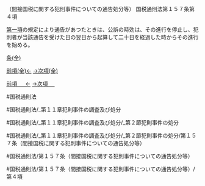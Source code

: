 （間接国税に関する犯則事件についての通告処分等）
国税通則法第１５７条第４項

[第一項](国税通則法＿＿＿＿＿第１５７条第１項)の規定により通告があつたときは、公訴の時効は、その進行を停止し、犯則者が当該通告を受けた日の翌日から起算して二十日を経過した時からその進行を始める。

[条(全)](国税通則法＿＿＿＿＿第１５７条_.md)

[前項(全)←](国税通則法＿＿＿＿＿第１５７条第３項_.md)    [→次項(全)](国税通則法＿＿＿＿＿第１５７条第５項_.md)

[前項 　 ←](国税通則法＿＿＿＿＿第１５７条第３項.md)    [→次項 　 ](国税通則法＿＿＿＿＿第１５７条第５項.md)



#国税通則法

#国税通則法/_第１１章犯則事件の調査及び処分

#国税通則法/_第１１章犯則事件の調査及び処分/_第２節犯則事件の処分

#国税通則法/_第１１章犯則事件の調査及び処分/_第２節犯則事件の処分/第１５７条（間接国税に関する犯則事件についての通告処分等）

#国税通則法/第１５７条（間接国税に関する犯則事件についての通告処分等）

#国税通則法/第１５７条（間接国税に関する犯則事件についての通告処分等）/第４項

